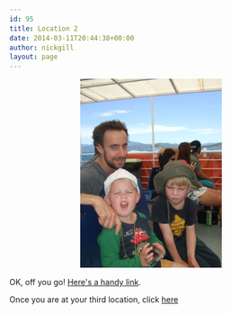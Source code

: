 ```yaml
---
id: 95
title: Location 2
date: 2014-03-11T20:44:38+00:00
author: nickgill
layout: page
---
```


<p align="center">
<img src="../sb11.jpg" width="50%" alt="legend" />
</p>
<p>
OK, off you go! <a href="https://what3words.com/">Here's a handy link</a>. 

</p><p>
Once you are at your third location, click <a href = "p12">here</a>
</p>


